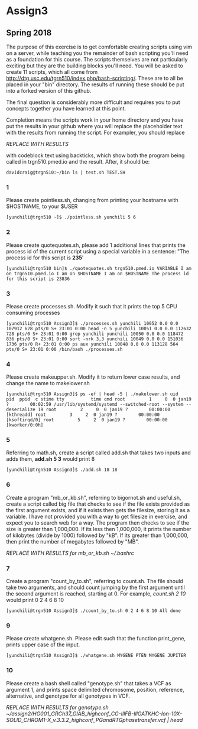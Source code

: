 # Assign3
## Spring 2018

The purpose of this exercise is to get comfortable creating scripts using vim on a server, while teaching you the remainder of bash scripting you'll need as a foundation for this course. The scripts themselves are not particularly exciting but they are the building blocks you'll need.  You will be asked to create 11 scripts, which all come from http://dtg.usc.edu/tgrn510/index.php/bash-scripting/.  These are to all be placed in your "bin" directory. The results of running these should be put into a forked version of this github. 

The final question is considerably more difficult and requires you to put concepts together you have learned at this point.

 Completion means the scripts work in your home directory and you have put the results in your github where you will replace the placeholder text with the results from running the script. For exampler, you should replace

*REPLACE WITH RESULTS*

with codeblock text using backticks, which show both the program being called in trgn510.pmed.io and the result.  After, it should be:

`
davidcraig@trgn510:~/bin ls | test.sh
TEST.SH
`

### 1
Please create pointless.sh, changing from printing your hostname with $HOSTNAME, to your $USER

`
[yunchili@trgn510 ~]$ ./pointless.sh
yunchili
5
6
`

### 2
Please create quotequotes.sh, please add 1 additional lines that prints the process id of the current script using a special variable in a sentence: "The process id for this script is **235**'

`
[yunchili@trgn510 bin]$ ./quotequotes.sh
trgn510.pmed.io
VARIABLE
I am on trgn510.pmed.io
I am on $HOSTNAME
I am on $HOSTNAME
The process id for this script is 23836
` 

### 3
Please create processes.sh.  Modify it such that it prints the top 5 CPU consuming processes

`
[yunchili@trgn510 Assign3]$ ./processes.sh
yunchili 10052 0.0 0.0 107912 628 pts/0 S+ 23:01 0:00 head -n 5 yunchili 10051 0.0 0.0 112632 728 pts/0 S+ 23:01 0:00 grep yunchili yunchili 10050 0.0 0.0 118472 836 pts/0 S+ 23:01 0:00 sort -nrk 3,3 yunchili 10049 0.0 0.0 151036 1736 pts/0 R+ 23:01 0:00 ps aux yunchili 10048 0.0 0.0 113128 564 pts/0 S+ 23:01 0:00 /bin/bash ./processes.sh
`

### 4
Please create makeupper.sh.  Modify it to return lower case results, and change the name to makelower.sh

`
[yunchili@trgn510 Assign3]$ ps -ef | head -5 | ./makelower.sh
uid        pid  ppid  c stime tty          time cmd
root         1     0  0 jan19 ?        00:02:59 /usr/lib/systemd/systemd --switched-root --system --deserialize 19
root         2     0  0 jan19 ?        00:00:00 [kthreadd]
root         3     2  0 jan19 ?        00:00:00 [ksoftirqd/0]
root         5     2  0 jan19 ?        00:00:00 [kworker/0:0h]
`

### 5
Referring to math.sh, create a script called add.sh that takes two inputs and adds them, **add.sh 5 3** would print 8

`
[yunchili@trgn510 Assign3]$ ./add.sh
18
18
`

### 6
Create a program "mb_or_kb.sh", referring to bigornot.sh and useful.sh, create a script called big file that checks to see if the file exists provided as the first argument exists, and if it exists then gets the filesize, storing it as a variable. I have not provided you with a way to get filesize in exercise, and expect you to search web for a way.  The program then checks to see if the size is greater than 1,000,000.  If its less then 1,000,000, it prints the number of kilobytes (divide by 1000) followed by "kB".  If its greater than 1,000,000, then print the number of megabytes followed by "MB".

*REPLACE WITH RESULTS for mb_or_kb.sh ~/.bashrc*

### 7
Create a program "count_by_to.sh", referring to count.sh.  The file should take two arguments, and should count jumping by the first argument until the second argument is reached, starting at 0.  For example, *count.sh 2 10* would print 0 2 4 6 8 10

`
[yunchili@trgn510 Assign3]$ ./count_by_to.sh
0
2
4
6
8
10
All done
`

### 9
Please create whatgene.sh.  Please edit such that the function print_gene, prints upper case of the input.

`
[yunchili@trgn510 Assign3]$ ./whatgene.sh
MYGENE PTEN
MYGENE JUPITER
`

### 10
Please create a bash shell called "genotype.sh" that takes a VCF as argument 1, and prints space delimited chromosome, position, reference, alternative, and genotype for all genotypes in VCF.

*REPLACE WITH RESULTS for genotype.sh ~/assign2/HG001_GRCh37_GIAB_highconf_CG-IllFB-IllGATKHC-Ion-10X-SOLID_CHROM1-X_v.3.3.2_highconf_PGandRTGphasetransfer.vcf | head*
